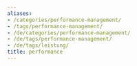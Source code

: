 ```yaml
---
aliases:
- /categories/performance-management/
- /tags/performance-management/
- /de/categories/performance-management/
- /de/tags/performance-management/
- /de/tags/leistung/
title: performance
---
```

